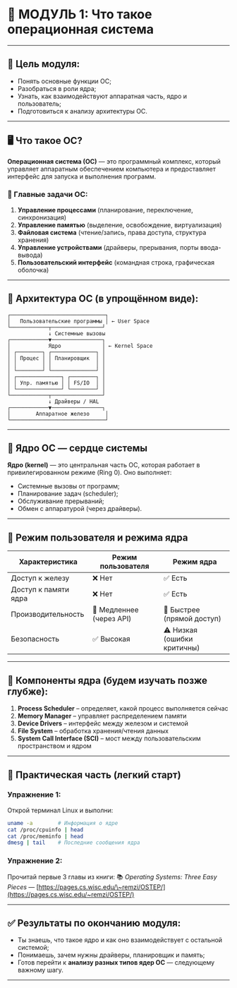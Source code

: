 # 🧩 МОДУЛЬ 1: Что такое операционная система

---

## 🎯 Цель модуля:

* Понять основные функции ОС;
* Разобраться в роли ядра;
* Узнать, как взаимодействуют аппаратная часть, ядро и пользователь;
* Подготовиться к анализу архитектуры ОС.

---

## 🖥 Что такое ОС?

**Операционная система (ОС)** — это программный комплекс, который управляет аппаратным обеспечением компьютера и предоставляет интерфейс для запуска и выполнения программ.

### 📌 Главные задачи ОС:

1. **Управление процессами** (планирование, переключение, синхронизация)
2. **Управление памятью** (выделение, освобождение, виртуализация)
3. **Файловая система** (чтение/запись, права доступа, структура хранения)
4. **Управление устройствами** (драйверы, прерывания, порты ввода-вывода)
5. **Пользовательский интерфейс** (командная строка, графическая оболочка)

---

## 🧠 Архитектура ОС (в упрощённом виде):

```
┌──────────────────────────────┐
│   Пользовательские программы │ ← User Space
└────────────┬────────────────┘
             ↓ Системные вызовы
┌────────────▼────────────────┐
│            Ядро             │ ← Kernel Space
│ ┌────────┐ ┌──────────────┐ │
│ │ Процес │ │ Планировщик  │ │
│ │        │ │              │ │
│ └────────┘ └──────────────┘ │
│ ┌──────────────┐ ┌────────┐ │
│ │ Упр. памятью │ │ FS/IO  │ │
│ └──────────────┘ └────────┘ │
└────────────┬────────────────┘
             ↓ Драйверы / HAL
┌────────────▼────────────────┐
│        Аппаратное железо     │
└──────────────────────────────┘
```

---

## 🔧 Ядро ОС — сердце системы

**Ядро (kernel)** — это центральная часть ОС, которая работает в привилегированном режиме (Ring 0). Оно выполняет:

* Системные вызовы от программ;
* Планирование задач (scheduler);
* Обслуживание прерываний;
* Обмен с аппаратурой (через драйверы).

---

## 🧾 Режим пользователя и режима ядра

| Характеристика       | Режим пользователя       | Режим ядра                  |
| -------------------- | ------------------------ | --------------------------- |
| Доступ к железу      | ❌ Нет                    | ✅ Есть                      |
| Доступ к памяти ядра | ❌ Нет                    | ✅ Есть                      |
| Производительность   | 🔽 Медленнее (через API) | 🔼 Быстрее (прямой доступ)  |
| Безопасность         | ✅ Высокая                | ⚠️ Низкая (ошибки критичны) |

---

## 🧩 Компоненты ядра (будем изучать позже глубже):

1. **Process Scheduler** – определяет, какой процесс выполняется сейчас
2. **Memory Manager** – управляет распределением памяти
3. **Device Drivers** – интерфейс между железом и системой
4. **File System** – обработка хранения/чтения данных
5. **System Call Interface (SCI)** – мост между пользовательским пространством и ядром

---

## 📎 Практическая часть (легкий старт)

### Упражнение 1:

Открой терминал Linux и выполни:

```bash
uname -a        # Информация о ядре
cat /proc/cpuinfo | head
cat /proc/meminfo | head
dmesg | tail    # Последние сообщения ядра
```

### Упражнение 2:

Прочитай первые 3 главы из книги:
📚 *Operating Systems: Three Easy Pieces* — [https://pages.cs.wisc.edu/\~remzi/OSTEP/](https://pages.cs.wisc.edu/~remzi/OSTEP/)

---

## ✅ Результаты по окончанию модуля:

* Ты знаешь, что такое ядро и как оно взаимодействует с остальной системой;
* Понимаешь, зачем нужны драйверы, планировщик и память;
* Готов перейти к **анализу разных типов ядер ОС** — следующему важному шагу.

---
